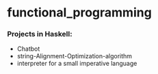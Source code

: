 # functional_programming

### Projects in Haskell:
- Chatbot
- string-Alignment-Optimization-algorithm
- interpreter for a small imperative language
